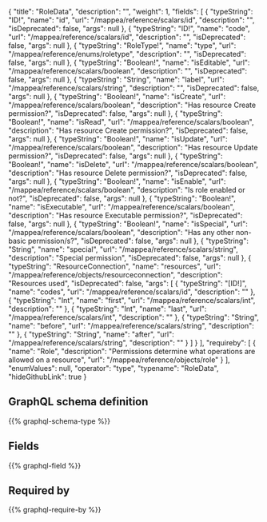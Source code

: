 {
  "title": "RoleData",
  "description": "",
  "weight": 1,
  "fields": [
    {
      "typeString": "ID!",
      "name": "id",
      "url": "/mappea/reference/scalars/id",
      "description": "",
      "isDeprecated": false,
      "args": null
    },
    {
      "typeString": "ID!",
      "name": "code",
      "url": "/mappea/reference/scalars/id",
      "description": "",
      "isDeprecated": false,
      "args": null
    },
    {
      "typeString": "RoleType!",
      "name": "type",
      "url": "/mappea/reference/enums/roletype",
      "description": "",
      "isDeprecated": false,
      "args": null
    },
    {
      "typeString": "Boolean!",
      "name": "isEditable",
      "url": "/mappea/reference/scalars/boolean",
      "description": "",
      "isDeprecated": false,
      "args": null
    },
    {
      "typeString": "String",
      "name": "label",
      "url": "/mappea/reference/scalars/string",
      "description": "",
      "isDeprecated": false,
      "args": null
    },
    {
      "typeString": "Boolean!",
      "name": "isCreate",
      "url": "/mappea/reference/scalars/boolean",
      "description": "Has resource Create permission?",
      "isDeprecated": false,
      "args": null
    },
    {
      "typeString": "Boolean!",
      "name": "isRead",
      "url": "/mappea/reference/scalars/boolean",
      "description": "Has resource Create permission?",
      "isDeprecated": false,
      "args": null
    },
    {
      "typeString": "Boolean!",
      "name": "isUpdate",
      "url": "/mappea/reference/scalars/boolean",
      "description": "Has resource Update permission?",
      "isDeprecated": false,
      "args": null
    },
    {
      "typeString": "Boolean!",
      "name": "isDelete",
      "url": "/mappea/reference/scalars/boolean",
      "description": "Has resource Delete permission?",
      "isDeprecated": false,
      "args": null
    },
    {
      "typeString": "Boolean!",
      "name": "isEnable",
      "url": "/mappea/reference/scalars/boolean",
      "description": "Is role enabled or not?",
      "isDeprecated": false,
      "args": null
    },
    {
      "typeString": "Boolean!",
      "name": "isExecutable",
      "url": "/mappea/reference/scalars/boolean",
      "description": "Has resource Executable permission?",
      "isDeprecated": false,
      "args": null
    },
    {
      "typeString": "Boolean!",
      "name": "isSpecial",
      "url": "/mappea/reference/scalars/boolean",
      "description": "Has any other non-basic permission/s?",
      "isDeprecated": false,
      "args": null
    },
    {
      "typeString": "String",
      "name": "special",
      "url": "/mappea/reference/scalars/string",
      "description": "Special permission",
      "isDeprecated": false,
      "args": null
    },
    {
      "typeString": "ResourceConnection",
      "name": "resources",
      "url": "/mappea/reference/objects/resourceconnection",
      "description": "Resources used",
      "isDeprecated": false,
      "args": [
        {
          "typeString": "[ID!]",
          "name": "codes",
          "url": "/mappea/reference/scalars/id",
          "description": ""
        },
        {
          "typeString": "Int",
          "name": "first",
          "url": "/mappea/reference/scalars/int",
          "description": ""
        },
        {
          "typeString": "Int",
          "name": "last",
          "url": "/mappea/reference/scalars/int",
          "description": ""
        },
        {
          "typeString": "String",
          "name": "before",
          "url": "/mappea/reference/scalars/string",
          "description": ""
        },
        {
          "typeString": "String",
          "name": "after",
          "url": "/mappea/reference/scalars/string",
          "description": ""
        }
      ]
    }
  ],
  "requireby": [
    {
      "name": "Role",
      "description": "Permissions determine what operations are allowed on a resource",
      "url": "/mappea/reference/objects/role"
    }
  ],
  "enumValues": null,
  "operator": "type",
  "typename": "RoleData",
  "hideGithubLink": true
}
## GraphQL schema definition

{{% graphql-schema-type %}}

## Fields

{{% graphql-field %}}

## Required by

{{% graphql-require-by %}}
